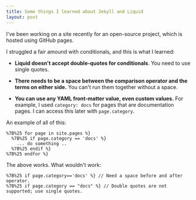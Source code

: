 ```yaml
---
title: Some things I learned about Jekyll and Liquid
layout: post
---
```


I've been working on a site recently for an open-source project, which is hosted using GitHub pages.

I struggled a fair amound with conditionals, and this is what I learned:

* **Liquid doesn't accept double-quotes for conditionals**. You need to use single quotes.

* **There needs to be a space between the comparison operator and the terms on either side.** You can't run them
  together without a space.

* **You can use any YAML front-matter value, even custom values.** For example, I used `category: docs` for pages
  that are documentation pages. I can access this later with `page.category`.

An example of all of this:

    %7B%25 for page in site.pages %}
      %7B%25 if page.category == 'docs' %}
        ... do something ..
      %7B%25 endif %}
    %7B%25 endfor %}

The above works. What wouldn't work:

    %7B%25 if page.category=='docs' %} // Need a space before and after operator.
    %7B%25 if page.category == "docs" %} // Double quotes are not supported; use single quotes.
